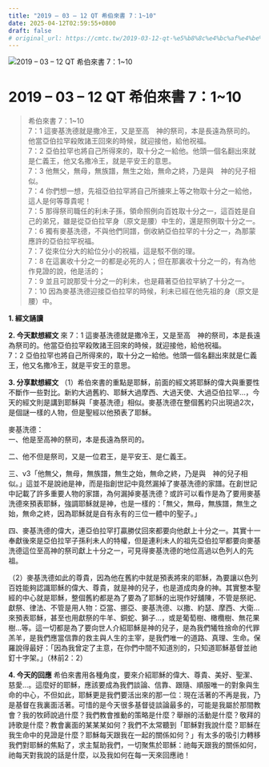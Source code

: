 ```yaml
---
title: "2019 – 03 – 12 QT 希伯來書 7：1~10"
date: 2025-04-12T02:59:55+0800
draft: false
# original_url: https://cmtc.tw/2019-03-12-qt-%e5%b8%8c%e4%bc%af%e4%be%86%e6%9b%b8-7%ef%bc%9a110
---
```


![2019 – 03 – 12 QT 希伯來書 7：1\~10](/images/qt.jpg   "2019 – 03 – 12 QT 希伯來書 7：1\~10")

# 2019 – 03 – 12 QT 希伯來書 7：1\~10

> 希伯來書 7：1\~10  
> 7：1 這麥基洗德就是撒冷王，又是至高　神的祭司，本是長遠為祭司的。他當亞伯拉罕殺敗諸王回來的時候，就迎接他，給他祝福。  
> 7：2 亞伯拉罕也將自己所得來的，取十分之一給他。他頭一個名翻出來就是仁義王，他又名撒冷王，就是平安王的意思。  
> 7：3 他無父，無母，無族譜，無生之始，無命之終，乃是與　神的兒子相似。  
> 7：4 你們想一想，先祖亞伯拉罕將自己所擄來上等之物取十分之一給他，這人是何等尊貴呢！  
> 7：5 那得祭司職任的利未子孫，領命照例向百姓取十分之一，這百姓是自己的弟兄，雖是從亞伯拉罕身（原文是腰）中生的，還是照例取十分之一。  
> 7：6 獨有麥基洗德，不與他們同譜，倒收納亞伯拉罕的十分之一，為那蒙應許的亞伯拉罕祝福。  
> 7：7 從來位分大的給位分小的祝福，這是駁不倒的理。  
> 7：8 在這裏收十分之一的都是必死的人；但在那裏收十分之一的，有為他作見證的說，他是活的；  
> 7：9 並且可說那受十分之一的利未，也是藉著亞伯拉罕納了十分之一。  
> 7：10 因為麥基洗德迎接亞伯拉罕的時候，利未已經在他先祖的身（原文是腰）中。

**1. 經文誦讀**

**2.  今天默想經文**
來 7：1 這麥基洗德就是撒冷王，又是至高　神的祭司，本是長遠為祭司的。他當亞伯拉罕殺敗諸王回來的時候，就迎接他，給他祝福。  
7：2 亞伯拉罕也將自己所得來的，取十分之一給他。他頭一個名翻出來就是仁義王，他又名撒冷王，就是平安王的意思。

**3. 分享默想經文**
（1）希伯來書的重點是耶穌，前面的經文將耶穌的偉大與重要性不斷作一些對比。新約大過舊約、耶穌大過摩西、大過天使、大過亞伯拉罕…，今天的經文則是講到耶穌與「麥基洗德」相似。麥基洗德在整個舊約只出現過2次，是個謎一樣的人物，但是聖經以他預表了耶穌。

麥基洗德：  
一、他是至高神的祭司，本是長遠為祭司的。

二、他不但是祭司，又是一位君王，是平安王、是仁義王。

三、v3「他無父，無母，無族譜，無生之始，無命之終，乃是與　神的兒子相似。」這並不是說祂是神，而是指創世記中竟然漏掉了麥基洗德的家譜。在創世記中記載了許多重要人物的家譜，為何漏掉麥基洗德？或許可以看作是為了要用麥基洗德來預表耶穌，強調耶穌就是神，也是一樣的：「無父，無母，無族譜，無生之始，無命之終，因為耶穌就是自有永有的三位一體中的聖子。」

四、麥基洗德的偉大，連亞伯拉罕打贏勝仗回來都要向他獻上十分之一。其實十一奉獻後來是亞伯拉罕子孫利未人的特權，但是連利未人的祖先亞伯拉罕都要向麥基洗德這位至高神的祭司獻上十分之一，可見得麥基洗德的地位高過以色列人的先祖。

（2）麥基洗德如此的尊貴，因為他在舊約中就是預表將來的耶穌，為要讓以色列百姓能夠認識耶穌的偉大、尊貴，就是神的兒子，也是道成肉身的神。其實整本聖經的中心就是耶穌，整個舊約都是為了要為了耶穌的出現作好舖陳，不管是祭祀、獻祭、律法、不管是用人物：亞當、挪亞、麥基洗德、以撒、約瑟、摩西、大衛…來預表耶穌，甚至也用獻祭的牛羊、銅蛇、獅子…，或是葡萄樹、橄欖樹、無花果樹…等。這一切都是為了要向世人介紹耶穌是神的兒子，是為我們犧牲捨命的代罪羔羊，是我們應當信靠的救主與人生的主宰，是我們唯一的道路、真理、生命。保羅說得最好：「因為我曾定了主意，在你們中間不知道別的，只知道耶穌基督並祂釘十字架。」（林前2：2）

**4. 今天的回應**
希伯來書用各種角度，要來介紹耶穌的偉大、尊貴、美好、聖潔、慈愛…。這麼好的耶穌，應該要成為我們談論、信靠、跟隨、順服唯一的對象與生命的中心，不但如此，耶穌更是我們要活出來的那一位：現在活著的不再是我，乃是基督在我裏面活著。可惜的是今天很多基督徒談論最多的，可能是我屬於那間教會？我的牧師說過什麼？我們教會推動的策略是什麼？舉辦的活動是什麼？敬拜的詩歌是什麼？教會裏面的某某某如何？我們不太常聽到「耶穌對我說什麼？耶穌在我生命中的見證是什麼？耶穌每天跟我在一起的關係如何？」有太多的吸引力轉移我們對耶穌的焦點了，求主幫助我們，一切聚焦於耶穌：祂每天跟我的關係如何，祂每天對我說的話是什麼，以及我如何在每一天來回應祂！
